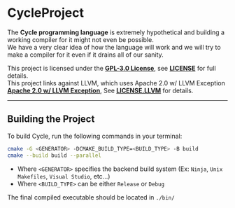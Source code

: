 # CycleProject

The **Cycle programming language** is extremely hypothetical and building a working compiler for it might not even be possible.
<br>
We have a very clear idea of how the language will work and we will try to make a compiler for it even if it drains all of our sanity.

This project is licensed under the **[GPL-3.0 License](https://www.gnu.org/licenses/gpl-3.0.en.html)**, see **[LICENSE](./LICENSE)** for full details.
<br>
This project links against LLVM, which uses Apache 2.0 w/ LLVM Exception **[Apache 2.0 w/ LLVM Exception](https://llvm.org/LICENSE.txt)**, See **[LICENSE.LLVM](./LICENSE.LLVM)** for details.

---

## Building the Project

To build Cycle, run the following commands in your terminal:

```bash
cmake -G <GENERATOR> -DCMAKE_BUILD_TYPE=<BUILD_TYPE> -B build
cmake --build build --parallel
```

- Where ```<GENERATOR>``` specifies the backend build system (Ex: ```Ninja```, ```Unix Makefiles```, ```Visual Studio```, etc...)
- Where ```<BUILD_TYPE>``` can be either ```Release``` or ```Debug```

The final compiled executable should be located in ```./bin/```
